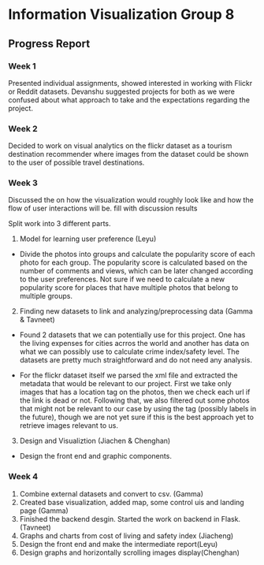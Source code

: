 # Information Visualization Group 8

## Progress Report

### Week 1
Presented individual assignments, showed interested in working with Flickr or Reddit datasets. Devanshu suggested projects for both as we were confused about what approach to take and the expectations regarding the project. 

### Week 2

Decided to work on visual analytics on the flickr dataset as a tourism destination recommender where images from the dataset could be shown to the user of possible travel destinations. 

### Week 3

Discussed the on how the visualization would roughly look like and how the flow of user interactions will be.
fill with discussion results

Split work into 3 different parts.

1. Model for learning user preference (Leyu)

* Divide the photos into groups and calculate the popularity score of each photo for each group. 
The popularity score is calculated based on the number of comments and views, which can be later changed according to the user preferences.
Not sure if we need to calculate a new popularity score for places that have multiple photos that belong to multiple groups.

2. Finding new datasets to link and analyzing/preprocessing data (Gamma & Tavneet)
  
* Found 2 datasets that we can potentially use for this project. One has the living expenses for cities acrros the world and another has 
data on what we can possibly use to calculate crime index/safety level. The datasets are pretty much straightforward and do not need any analysis.
  
* For the flickr dataset itself we parsed the xml file and extracted the metadata that would be relevant to our project. First we take only images that has a location tag on the photos, then we check each url if the link is dead or not. Following that, we also filtered out some photos that might not be relevant to our case by using the tag (possibly labels in the future), though we are not yet sure if this is the best approach yet to retrieve images relevant to us.


3. Design and Visualiztion (Jiachen & Chenghan)
* Design the front end and graphic components.

### Week 4

1. Combine external datasets and convert to csv. (Gamma)
2. Created base visualization, added map, some control uis and landing page (Gamma)
3. Finished the backend desgin. Started the work on backend in Flask. (Tavneet)
4. Graphs and charts from cost of living and safety index (Jiacheng)
5. Design the front end and make the intermediate report(Leyu)
6. Design graphs and horizontally scrolling images display(Chenghan)

